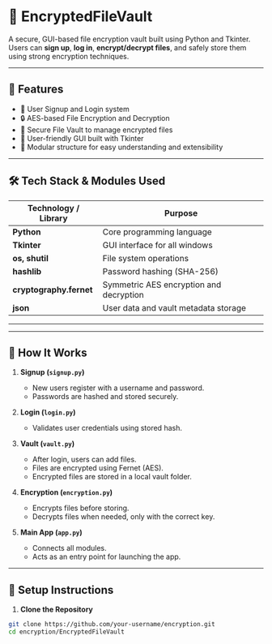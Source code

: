 # 🔐 EncryptedFileVault

A secure, GUI-based file encryption vault built using Python and Tkinter. Users can **sign up**, **log in**, **encrypt/decrypt files**, and safely store them using strong encryption techniques.

---

## 🚀 Features

- 👤 User Signup and Login system
- 🔒 AES-based File Encryption and Decryption
- 📁 Secure File Vault to manage encrypted files
- 🧠 User-friendly GUI built with Tkinter
- 🧰 Modular structure for easy understanding and extensibility

---

## 🛠️ Tech Stack & Modules Used

| Technology / Library | Purpose |
|----------------------|---------|
| **Python**           | Core programming language |
| **Tkinter**          | GUI interface for all windows |
| **os, shutil**       | File system operations |
| **hashlib**          | Password hashing (SHA-256) |
| **cryptography.fernet** | Symmetric AES encryption and decryption |
| **json**             | User data and vault metadata storage |

---


---

## 🔧 How It Works

1. **Signup (`signup.py`)**
   - New users register with a username and password.
   - Passwords are hashed and stored securely.

2. **Login (`login.py`)**
   - Validates user credentials using stored hash.

3. **Vault (`vault.py`)**
   - After login, users can add files.
   - Files are encrypted using Fernet (AES).
   - Encrypted files are stored in a local vault folder.

4. **Encryption (`encryption.py`)**
   - Encrypts files before storing.
   - Decrypts files when needed, only with the correct key.

5. **Main App (`app.py`)**
   - Connects all modules.
   - Acts as an entry point for launching the app.

---

## 🧪 Setup Instructions

1. **Clone the Repository**

```bash
git clone https://github.com/your-username/encryption.git
cd encryption/EncryptedFileVault


